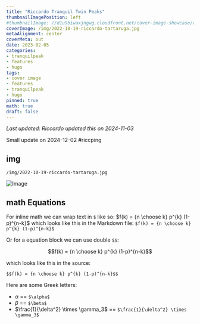 ```yaml
---
title: "Riccardo Tranquil Twin Peaks"
thumbnailImagePosition: left
#thumbnailImage: //d1u9biwaxjngwg.cloudfront.net/cover-image-showcase/city-750.jpg
coverImage: /img/2022-10-19-riccardo-tartaruga.jpg
metaAlignment: center
coverMeta: out
date: 2023-02-05
categories:
- tranquilpeak
- features
- hugo
tags:
- cover image
- features
- tranquilpeak
- hugo
pinned: true
math: true
draft: false
---
```


*Last updated: Riccardo updated this on 2024-11-03*

Small update on 2024-12-02 #riccping

## img

`/img/2022-10-19-riccardo-tartaruga.jpg`

![Image](/img/2022-10-19-riccardo-tartaruga.jpg)


## math Equations

For inline math we can wrap text in `$` like so: $f(k) = {n \choose k} p^{k} (1-p)^{n-k}$ which looks like this in the Markdown file: `$f(k) = {n \choose k} p^{k} (1-p)^{n-k}$`

Or for a equation block we can use double `$$`:

$$f(k) = {n \choose k} p^{k} (1-p)^{n-k}$$

which looks like this in the source:

`$$f(k) = {n \choose k} p^{k} (1-p)^{n-k}$$`

Here are some Greek letters:

- $\alpha$ == `$\alpha$`
- $\beta$ == `$\beta$`
- $\frac{1}{\delta^2} \times \gamma_3$ == `$\frac{1}{\delta^2} \times \gamma_3$`
